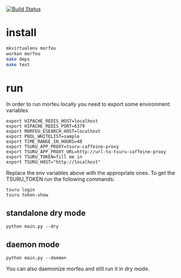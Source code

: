 [![Build Status](http://img.shields.io/travis/tsuru/morfeu.svg?style=flat-square)](https://travis-ci.org/tsuru/morfeu)

# install

```sh
mkvirtualenv morfeu
workon morfeu
make deps
make test
```

# run

In order to run morfeu locally you need to export some environment variables

    export HIPACHE_REDIS_HOST=localhost
    export HIPACHE_REDIS_PORT=6379
    export MORFEU_ESEARCH_HOST=localhost
    export POOL_WHITELIST=sample
    export TIME_RANGE_IN_HOURS=48
    export TSURU_APP_PROXY=tsuru-caffeine-proxy
    export TSURU_APP_PROXY_URL=http://url-to-tsuru-caffeine-proxy
    export TSURU_TOKEN=fill me in
    export TSURU_HOST="http://localhost"

Replace the env variables above with the appropriate ones. To get the TSURU_TOKEN run the following commands:

    tsuru login
    tsuru token-show

## standalone dry mode

    python main.py --dry

## daemon mode

    python main.py --daemon

You can also daemonize morfeu and still run it in dry mode.
